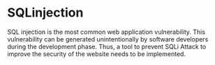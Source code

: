 # SQLinjection
SQL injection is the most common web application vulnerability. This vulnerability can be generated unintentionally by software developers during the development phase. Thus, a tool to prevent SQLi Attack to improve the security of the website needs to be implemented.
